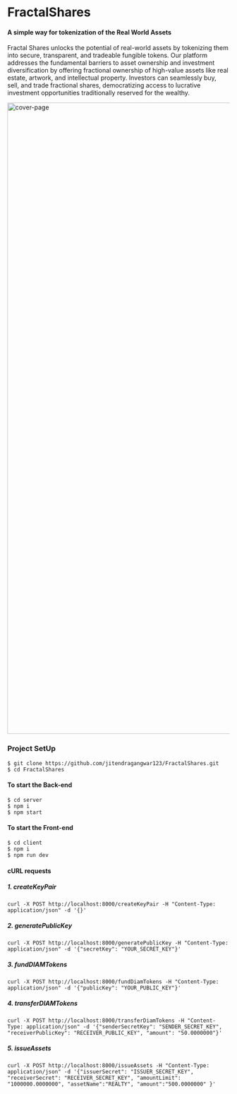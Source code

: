 # FractalShares
#### A simple way for tokenization of the Real World Assets

Fractal Shares unlocks the potential of real-world assets by tokenizing them into secure, transparent, and tradeable fungible tokens. Our platform addresses the fundamental barriers to asset ownership and investment diversification by offering fractional ownership of high-value assets like real estate, artwork, and intellectual property. Investors can seamlessly buy, sell, and trade fractional shares, democratizing access to lucrative investment opportunities traditionally reserved for the wealthy.

<img width="1431" alt="cover-page" src="https://github.com/user-attachments/assets/85901d7c-7c8b-4d79-86b9-2688fd3d3e21">



### Project SetUp

```shell
$ git clone https://github.com/jitendragangwar123/FractalShares.git
$ cd FractalShares
```
#### To start the Back-end
```shell
$ cd server
$ npm i
$ npm start
```
#### To start the Front-end
```shell
$ cd client
$ npm i
$ npm run dev
```


#### cURL requests

##### 1. createKeyPair

```shell
curl -X POST http://localhost:8000/createKeyPair -H "Content-Type: application/json" -d '{}'
```

##### 2. generatePublicKey

```shell
curl -X POST http://localhost:8000/generatePublicKey -H "Content-Type: application/json" -d '{"secretKey": "YOUR_SECRET_KEY"}'
```

##### 3. fundDIAMTokens

```shell
curl -X POST http://localhost:8000/fundDiamTokens -H "Content-Type: application/json" -d '{"publicKey": "YOUR_PUBLIC_KEY"}'
```

##### 4. transferDIAMTokens

```shell
curl -X POST http://localhost:8000/transferDiamTokens -H "Content-Type: application/json" -d '{"senderSecretKey": "SENDER_SECRET_KEY",  "receiverPublicKey": "RECEIVER_PUBLIC_KEY", "amount": "50.0000000"}'
```

##### 5. issueAssets

```shell
curl -X POST http://localhost:8000/issueAssets -H "Content-Type: application/json" -d '{"issuerSecret": "ISSUER_SECRET_KEY", "receiverSecret": "RECEIVER_SECRET_KEY", "amountLimit": "1000000.0000000", "assetName":"REALTY", "amount":"500.0000000" }'
```
